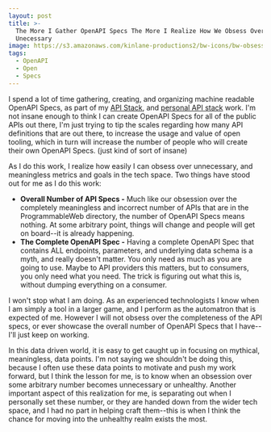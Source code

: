 ```yaml
---
layout: post
title: >-
  The More I Gather OpenAPI Specs The More I Realize How We Obsess Over The
  Unecessary
image: https://s3.amazonaws.com/kinlane-productions2/bw-icons/bw-obsess-data.png
tags:
  - OpenAPI
  - Open
  - Specs
---
```

I spend a lot of time gathering, creating, and organizing machine readable OpenAPI Specs, as part of my [API Stack](https://github.com/api-stack/api-stack/tree/gh-pages/data), and [personal API stack](https://github.com/api-stack/my-api-stack/tree/gh-pages/data) work. I'm not insane enough to think I can create OpenAPI Specs for all of the public APIs out there, I'm just trying to tip the scales regarding how many API definitions that are out there, to increase the usage and value of open tooling, which in turn will increase the number of people who will create their own OpenAPI Specs. (just kind of sort of insane)

As I do this work, I realize how easily I can obsess over unnecessary, and meaningless metrics and goals in the tech space. Two things have stood out for me as I do this work:

*   **Overall Number of API Specs -** Much like our obsession over the completely meaningless and incorrect number of APIs that are in the ProgrammableWeb directory, the number of OpenAPI Specs means nothing. At some arbitrary point, things will change and people will get on board--it is already happening.
*   **The Complete OpenAPI Spec -** Having a complete OpenAPI Spec that contains ALL endpoints, parameters, and underlying data schema is a myth, and really doesn't matter. You only need as much as you are going to use. Maybe to API providers this matters, but to consumers, you only need what you need. The trick is figuring out what this is, without dumping everything on a consumer.

I won't stop what I am doing. As an experienced technologists I know when I am simply a tool in a larger game, and I perform as the automatron that is expected of me. However I will not obsess over the completeness of the API specs, or ever showcase the overall number of OpenAPI Specs that I have--I'll just keep on working.

In this data driven world, it is easy to get caught up in focusing on mythical, meaningless, data points. I'm not saying we shouldn't be doing this, because I often use these data points to motivate and push my work forward, but I think the lesson for me, is to know when an obsession over some arbitrary number becomes unnecessary or unhealthy. Another important aspect of this realization for me, is separating out when I personally set these number, or they are handed down from the wider tech space, and I had no part in helping craft them--this is when I think the chance for moving into the unhealthy realm exists the most.